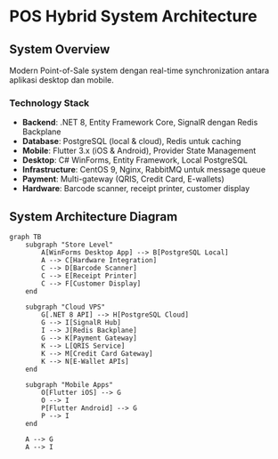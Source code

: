 # POS Hybrid System Architecture

## System Overview
Modern Point-of-Sale system dengan real-time synchronization antara aplikasi desktop dan mobile.

### Technology Stack
- **Backend**: .NET 8, Entity Framework Core, SignalR dengan Redis Backplane
- **Database**: PostgreSQL (local & cloud), Redis untuk caching
- **Mobile**: Flutter 3.x (iOS & Android), Provider State Management
- **Desktop**: C# WinForms, Entity Framework, Local PostgreSQL
- **Infrastructure**: CentOS 9, Nginx, RabbitMQ untuk message queue
- **Payment**: Multi-gateway (QRIS, Credit Card, E-wallets)
- **Hardware**: Barcode scanner, receipt printer, customer display

## System Architecture Diagram

```mermaid
graph TB
    subgraph "Store Level"
        A[WinForms Desktop App] --> B[PostgreSQL Local]
        A --> C[Hardware Integration]
        C --> D[Barcode Scanner]
        C --> E[Receipt Printer]
        C --> F[Customer Display]
    end
    
    subgraph "Cloud VPS"
        G[.NET 8 API] --> H[PostgreSQL Cloud]
        G --> I[SignalR Hub]
        I --> J[Redis Backplane]
        G --> K[Payment Gateway]
        K --> L[QRIS Service]
        K --> M[Credit Card Gateway]
        K --> N[E-Wallet APIs]
    end
    
    subgraph "Mobile Apps"
        O[Flutter iOS] --> G
        O --> I
        P[Flutter Android] --> G
        P --> I
    end
    
    A --> G
    A --> I
